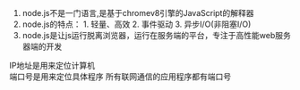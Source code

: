 1. node.js不是一门语言,是基于chromev8引擎的JavaScript的解释器
2. node.js的特点： 
            1. 轻量、高效
            2. 事件驱动
            3. 异步I/O(非阻塞I/O)
3. node.js是让js运行脱离浏览器，运行在服务端的平台，专注于高性能web服务器端的开发

IP地址是用来定位计算机  
端口号是用来定位具体程序
所有联网通信的应用程序都有端口号